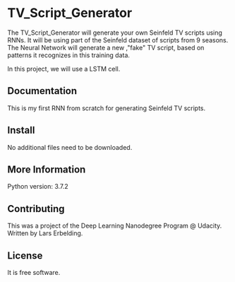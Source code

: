 # TV_Script_Generator

The TV_Script_Generator will generate your own Seinfeld TV scripts using RNNs. It will be using part of the Seinfeld dataset of scripts from 9 seasons. The Neural Network will generate a new ,"fake" TV script, based on patterns it recognizes in this training data.

In this project, we will use a LSTM cell.

Documentation
-------------

This is my first RNN from scratch for generating Seinfeld TV scripts.

Install
--------

No additional files need to be downloaded.

More Information
----------------

Python version: 3.7.2

Contributing
------------

This was a project of the Deep Learning Nanodegree Program @ Udacity.
Written by Lars Erbelding.

License
-------

It is free software.

